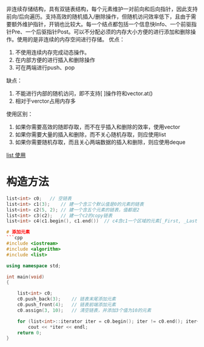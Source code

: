 非连续存储结构，具有双链表结构，每个元素维护一对前向和后向指针，因此支持前向/后向遍历。支持高效的随机插入/删除操作，但随机访问效率低下，且由于需要额外维护指针，开销也比较大。每一个结点都包括一个信息快Info、一个前驱指针Pre、一个后驱指针Post。可以不分配必须的内存大小方便的进行添加和删除操作。使用的是非连续的内存空间进行存储。
优点：
1. 不使用连续内存完成动态操作。
2. 在内部方便的进行插入和删除操作
3. 可在两端进行push、pop

缺点：
1. 不能进行内部的随机访问，即不支持[ ]操作符和vector.at()
2. 相对于verctor占用内存多

使用区别：
1. 如果你需要高效的随即存取，而不在乎插入和删除的效率，使用vector
2. 如果你需要大量的插入和删除，而不关心随机存取，则应使用list
3. 如果你需要随机存取，而且关心两端数据的插入和删除，则应使用deque

[list 使用](https://www.cnblogs.com/lalalabi/p/5060210.html)
# 构造方法
```cpp
list<int> c0;   // 空链表
list<int> c1(3);    // 建一个含三个默认值是0的元素的链表
list<int> c2(5, 2); // 建一个含五个元素的链表，值都是2
list<int> c3(c2);   // 建一个c2的copy链表
list<int> c4(c1.begin(), c1.end())  // c4含c1一个区域的元素[_First, _Last)

# 添加元素
```cpp
#include <iostream>
#include <algorithm>
#include <list>

using namespace std;

int main(void)
{

    list<int> c0;
    c0.push_back(3);    // 链表末尾添加元素
    c0.push_front(4);   // 链表前端添加元素
    c0.assign(3, 10);   // 清空链表，并添加3个值为10的元素

    for (list<int>::iterator iter = c0.begin(); iter != c0.end(); iter++)
        cout << *iter << endl;
    return 0;
}
```